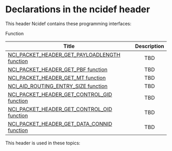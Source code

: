 # Declarations in the ncidef header
This header Ncidef contains these programming interfaces:

Function

| Title        | Description    |
| ------------- |:-------------:|
| [NCI_PACKET_HEADER_GET_PAYLOADLENGTH function](nf-ncidef-nci-packet-header-get-payloadlength.md) | TBD |
| [NCI_PACKET_HEADER_GET_PBF function](nf-ncidef-nci-packet-header-get-pbf.md) | TBD |
| [NCI_PACKET_HEADER_GET_MT function](nf-ncidef-nci-packet-header-get-mt.md) | TBD |
| [NCI_AID_ROUTING_ENTRY_SIZE function](nf-ncidef-nci-aid-routing-entry-size.md) | TBD |
| [NCI_PACKET_HEADER_GET_CONTROL_GID function](nf-ncidef-nci-packet-header-get-control-gid.md) | TBD |
| [NCI_PACKET_HEADER_GET_CONTROL_OID function](nf-ncidef-nci-packet-header-get-control-oid.md) | TBD |
| [NCI_PACKET_HEADER_GET_DATA_CONNID function](nf-ncidef-nci-packet-header-get-data-connid.md) | TBD |

This header is used in these topics:

